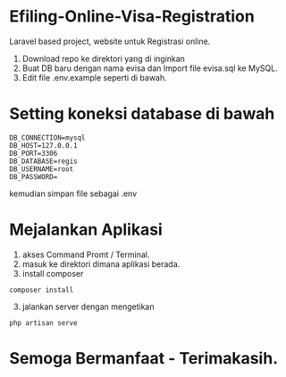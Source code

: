 # Efiling-Online-Visa-Registration

Laravel based project, website untuk Registrasi online.

1. Download repo ke direktori yang di inginkan
2. Buat DB baru dengan nama evisa dan Import file evisa.sql ke MySQL.
3. Edit file .env.example  seperti di bawah.

# Setting koneksi database di bawah 
```
DB_CONNECTION=mysql
DB_HOST=127.0.0.1
DB_PORT=3306
DB_DATABASE=regis
DB_USERNAME=root
DB_PASSWORD=
```

kemudian simpan file sebagai .env

# Mejalankan Aplikasi
1. akses Command Promt / Terminal. 
2. masuk ke direktori dimana aplikasi berada.
3. install composer 
```
composer install
```
3. jalankan server dengan mengetikan 
```
php artisan serve
```

# Semoga Bermanfaat - Terimakasih.

